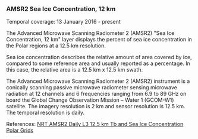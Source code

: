 ### AMSR2 Sea Ice Concentration, 12 km
Temporal coverage: 13 January 2016 - present

The Advanced Microwave Scanning Radiometer 2 (AMSR2) "Sea Ice Concentration, 12 km" layer displays the percent of sea ice concentration in the Polar regions at a 12.5 km resolution.

Sea ice concentration describes the relative amount of area covered by ice, compared to some reference area and usually reported as a percentage. In this case, the relative area is a 12.5 km x 12.5 km swath.

The Advanced Microwave Scanning Radiometer 2 (AMSR2) instrument is a conically scanning passive microwave radiometer sensing microwave radiation at 12 channels and 6 frequencies ranging from 6.9 to 89 GHz on board the Global Change Observation Mission – Water 1 (GCOM-W1) satellite. The imagery resolution is 2 km and sensor resolution is 12.5 km. The temporal resolution is daily.

References: [NRT AMSR2 Daily L3 12.5 km Tb and Sea Ice Concentration Polar Grids](https://ghrc.nsstc.nasa.gov/hydro/details/A2_SI12_NRT)
